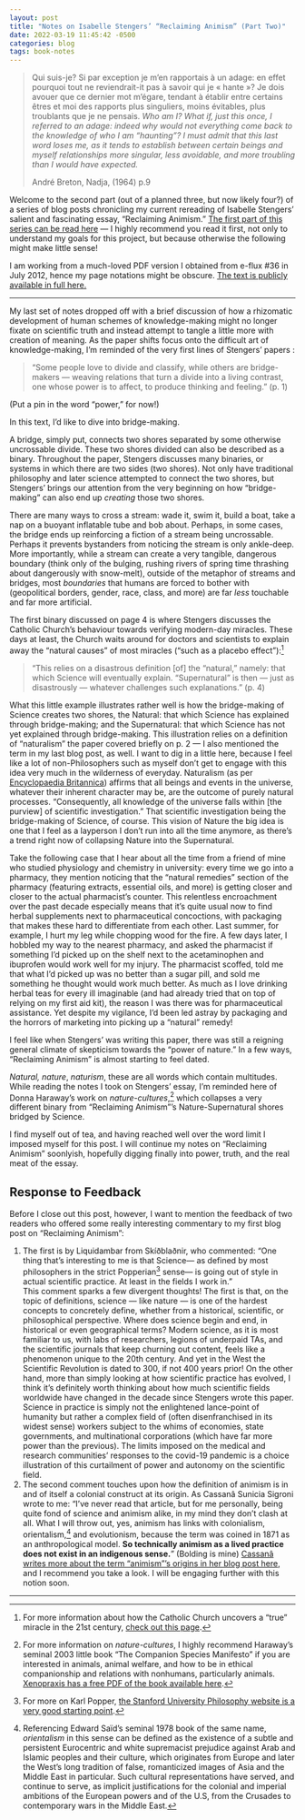 ```yaml
---
layout: post
title: "Notes on Isabelle Stengers’ “Reclaiming Animism” (Part Two)"
date: 2022-03-19 11:45:42 -0500
categories: blog
tags: book-notes
---
```


> Qui suis-je? Si par exception je m’en rapportais à un adage: en effet pourquoi tout ne reviendrait-it pas à savoir qui je « hante »? Je dois avouer que ce dernier mot m’égare, tendant à établir entre certains êtres et moi des rapports plus singuliers, moins évitables, plus troublants que je ne pensais. _Who am I? What if, just this once, I referred to an adage: indeed why would not everything come back to the knowledge of who I am “haunting”? I must admit that this last word loses me, as it tends to establish between certain beings and myself relationships more singular, less avoidable, and more troubling than I would have expected._
> 
> André Breton, Nadja, (1964) p.9 

Welcome to the second part (out of a planned three, but now likely four?) of a series of blog posts chronicling my current rereading of Isabelle Stengers’ salient and fascinating essay, “Reclaiming Animism.” [The first part of this series can be read here](/blog/2022/03/12/notes-on-isabelle-stengers-reclaiming-animism-part-one.html) — I highly recommend you read it first, not only to understand my goals for this project, but because otherwise the following might make little sense!

I am working from a much-loved PDF version I obtained from e-flux #36 in July 2012, hence my page notations might be obscure. [The text is publicly available in full here.](https://www.e-flux.com/journal/36/61245/reclaiming-animism/)

---

My last set of notes dropped off with a brief discussion of how a rhizomatic development of human schemes of knowledge-making might no longer fixate on scientific truth and instead attempt to tangle a little more with creation of meaning. As the paper shifts focus onto the difficult art of knowledge-making, I’m reminded of the very first lines of Stengers’ papers :

> “Some people love to divide and classify, while others are bridge-makers — weaving relations that turn a divide into a living contrast, one whose power is to affect, to produce thinking and feeling.” (p. 1)

(Put a pin in the word “power,” for now!)

In this text, I’d like to dive into bridge-making.

A bridge, simply put, connects two shores separated by some otherwise uncrossable divide. These two shores divided can also be described as a binary. Throughout the paper, Stengers discusses many binaries, or systems in which there are two sides (two shores). Not only have traditional philosophy and later science attempted to connect the two shores, but Stengers’ brings our attention from the very beginning on how “bridge-making” can also end up _creating_ those two shores.

There are many ways to cross a stream: wade it, swim it, build a boat, take a nap on a buoyant inflatable tube and bob about. Perhaps, in some cases, the bridge ends up reinforcing a fiction of a stream being uncrossable. Perhaps it prevents bystanders from noticing the stream is only ankle-deep. More importantly, while a stream can create a very tangible, dangerous boundary (think only of the bulging, rushing rivers of spring time thrashing about dangerously with snow-melt), outside of the metaphor of streams and bridges, most _boundaries_ that humans are forced to bother with (geopolitical borders, gender, race, class, and more) are far _less_ touchable and far more artificial.

The first binary discussed on page 4 is where Stengers discusses the Catholic Church’s behaviour towards verifying modern-day miracles. These days at least, the Church waits around for doctors and scientists to explain away the “natural causes” of most miracles (“such as a placebo effect”):⁠[^1]

> “This relies on a disastrous definition [of] the “natural,” namely: that which Science will eventually explain. “Supernatural” is then — just as disastrously — whatever challenges such explanations.” (p. 4)

What this little example illustrates rather well is how the bridge-making of Science creates two shores, the Natural: that which Science has explained through bridge-making; and the Supernatural: that which Science has not yet explained through bridge-making. This illustration relies on a definition of “naturalism” the paper covered briefly on p. 2 — I also mentioned the term in my last blog post, as well. I want to dig in a little here, because I feel like a lot of non-Philosophers such as myself don’t get to engage with this idea very much in the wilderness of everyday. Naturalism (as per [Encyclopaedia Britannica](https://www.britannica.com/topic/naturalism-philosophy)) affirms that all beings and events in the universe, whatever their inherent character may be, are the outcome of purely natural processes. “Consequently, all knowledge of the universe falls within [the purview] of scientific investigation.” That scientific investigation being the bridge-making of Science, of course. This vision of Nature the big idea is one that I feel as a layperson I don’t run into all the time anymore, as there’s a trend right now of collapsing Nature into the Supernatural. 

Take the following case that I hear about all the time from a friend of mine who studied physiology and chemistry in university: every time we go into a pharmacy, they mention noticing that the “natural remedies” section of the pharmacy (featuring extracts, essential oils, and more) is getting closer and closer to the actual pharmacist’s counter. This relentless encroachment over the past decade especially means that it’s quite usual now to find herbal supplements next to pharmaceutical concoctions, with packaging that makes these hard to differentiate from each other. Last summer, for example, I hurt my leg while chopping wood for the fire. A few days later, I hobbled my way to the nearest pharmacy, and asked the pharmacist if something I’d picked up on the shelf next to the acetaminophen and ibuprofen would work well for my injury. The pharmacist scoffed, told me that what I’d picked up was no better than a sugar pill, and sold me something he thought would work much better. As much as I love drinking herbal teas for every ill imaginable (and had already tried that on top of relying on my first aid kit), the reason I was there was for pharmaceutical assistance. Yet despite my vigilance, I’d been led astray by packaging and the horrors of marketing into picking up a “natural” remedy!

I feel like when Stengers’ was writing this paper, there was still a reigning general climate of skepticism towards the “power of nature.” In a few ways, “Reclaiming Animism” is almost starting to feel dated.

_Natural, nature_, _naturism_, these are all words which contain multitudes. While reading the notes I took on Stengers’ essay, I’m reminded here of Donna Haraway’s work on _nature-cultures_,[^2] which collapses a very different binary from “Reclaiming Animism”’s Nature-Supernatural shores bridged by Science.

I find myself out of tea, and having reached well over the word limit I imposed myself for this post. I will continue my notes on “Reclaiming Animism” soonlyish, hopefully digging finally into power, truth, and the real meat of the essay. 

## Response to Feedback

Before I close out this post, however, I want to mention the feedback of two readers who offered some really interesting commentary to my first blog post on “Reclaiming Animism”:

1. The first is by Liquidambar from Skíðblaðnir, who commented: “One thing that’s interesting to me is that Science— as defined by most philosophers in the strict Popperian[^3] sense— is going out of style in actual scientific practice. At least in the fields I work in.”   
    This comment sparks a few divergent thoughts! The first is that, on the topic of definitions, science — like nature — is one of the hardest concepts to concretely define, whether from a historical, scientific, or philosophical perspective. Where does science begin and end, in historical or even geographical terms? Modern science, as it is most familiar to us, with labs of researchers, legions of underpaid TAs, and the scientific journals that keep churning out content, feels like a phenomenon unique to the 20th century. And yet in the West the Scientific Revolution is dated to 300, if not 400 years prior! On the other hand, more than simply looking at how scientific practice has evolved, I think it’s definitely worth thinking about how much scientific fields worldwide have changed in the decade since Stengers wrote this paper. Science in practice is simply not the enlightened lance-point of humanity but rather a complex field of (often disenfranchised in its widest sense) workers subject to the whims of economies, state governments, and multinational corporations (which have far more power than the previous). The limits imposed on the medical and research communities’ responses to the covid-19 pandemic is a choice illustration of this curtailment of power and autonomy on the scientific field. 
2. The second comment touches upon how the definition of animism is in and of itself a colonial construct at its origin. As Cassanâ Sunicia Sigroni wrote to me: “I’ve never read that article, but for me personally, being quite fond of science and animism alike, in my mind they don’t clash at all. What I will throw out, yes, animism has links with colonialism, orientalism,[^4] and evolutionism, because the term was coined in 1871 as an anthropological model. **So technically animism as a lived practice does not exist in an indigenous sense.**” (Bolding is mine) [Cassanâ writes more about the term “animism”’s origins in her blog post here](https://sigroni.wordpress.com/2022/01/26/the-rough-guide-to-andi-animism/), and I recommend you take a look. I will be engaging further with this notion soon.

---

[^1]: For more information about how the Catholic Church uncovers a “true” miracle in the 21st century, [check out this page](https://people.howstuffworks.com/miracle-catholic-church-news.htm). 
[^2]: For more information on _nature-cultures_, I highly recommend Haraway’s seminal 2003 little book “The Companion Species Manifesto” if you are interested in animals, animal welfare, and how to be in ethical companionship and relations with nonhumans, particularly animals. [Xenopraxis has a free PDF of the book available here](http://xenopraxis.net/readings/haraway_companion.pdf). 
[^3]: For more on Karl Popper, [the Stanford University Philosophy website is a very good starting point](https://plato.stanford.edu/entries/popper/).
[^4]: Referencing Edward Saïd’s seminal 1978 book of the same name, *orientalism* in this sense can be defined as the existence of a subtle and persistent Eurocentric and white supremacist prejudice against Arab and Islamic peoples and their culture, which originates from Europe and later the West’s long tradition of false, romanticized images of Asia and the Middle East in particular. Such cultural representations have served, and continue to serve, as implicit justifications for the colonial and imperial ambitions of the European powers and of the U.S, from the Crusades to contemporary wars in the Middle East.